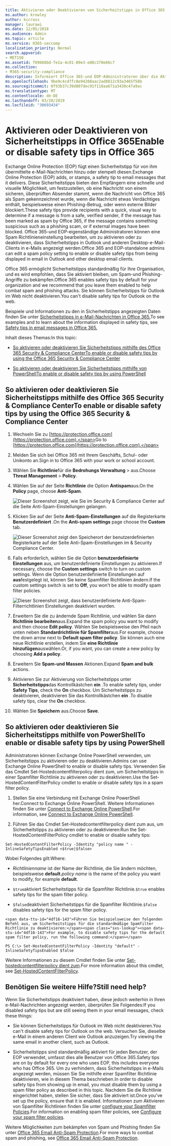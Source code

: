 ```yaml
---
title: Aktivieren oder Deaktivieren von Sicherheitstipps in Office 365
ms.author: krowley
author: kccross
manager: laurawi
ms.date: 12/05/2018
ms.audience: Admin
ms.topic: article
ms.service: O365-seccomp
localization_priority: Normal
search.appverid:
- MET150
ms.assetid: f09668bd-fe1a-4c01-89e3-e88c370e66c7
ms.collection:
- M365-security-compliance
description: Informiert Office 365-und EOP-Administratoren über die Aktivierung und Deaktivierung von Sicherheitstipps in e-Mail-Nachrichten.
ms.openlocfilehash: 9be9c4cd7fc8e94208aac2ad8812c93a3465f58b
ms.sourcegitcommit: 0f93b37c39d807dec91f118aa671a3430c47a9ac
ms.translationtype: MT
ms.contentlocale: de-DE
ms.lasthandoff: 03/20/2019
ms.locfileid: "30693434"
---
```

# <a name="enable-or-disable-safety-tips-in-office-365"></a><span data-ttu-id="4df16-103">Aktivieren oder Deaktivieren von Sicherheitstipps in Office 365</span><span class="sxs-lookup"><span data-stu-id="4df16-103">Enable or disable safety tips in Office 365</span></span>

<span data-ttu-id="4df16-104">Exchange Online Protection (EOP) fügt einen Sicherheitstipp für von ihm übermittelte e-Mail-Nachrichten hinzu oder stempelt diesen.</span><span class="sxs-lookup"><span data-stu-id="4df16-104">Exchange Online Protection (EOP) adds, or stamps, a safety tip to email messages that it delivers.</span></span> <span data-ttu-id="4df16-105">Diese Sicherheitstipps bieten den Empfängern eine schnelle und visuelle Möglichkeit, um festzustellen, ob eine Nachricht von einem sicheren, überprüften Absender stammt, wenn die Nachricht von Office 365 als Spam gekennzeichnet wurde, wenn die Nachricht etwas Verdächtiges enthält, beispielsweise einen Phishing-Betrug, oder wenn externe Bilder blockiert.</span><span class="sxs-lookup"><span data-stu-id="4df16-105">These safety tips provide recipients with a quick, visual way to determine if a message is from a safe, verified sender, if the message has been marked as spam by Office 365, if the message contains something suspicious such as a phishing scam, or if external images have been blocked.</span></span> <span data-ttu-id="4df16-106">Office 365-und EOP-eigenständige Administratoren können eine Spam Richtlinieneinstellung bearbeiten, um zu aktivieren oder zu deaktivieren, dass Sicherheitstipps in Outlook und anderen Desktop-e-Mail-Clients in e-Mails angezeigt werden.</span><span class="sxs-lookup"><span data-stu-id="4df16-106">Office 365 and EOP-standalone admins can edit a spam policy setting to enable or disable safety tips from being displayed in email in Outlook and other desktop email clients.</span></span> 
  
<span data-ttu-id="4df16-107">Office 365 ermöglicht Sicherheitstipps standardmäßig für Ihre Organisation, und es wird empfohlen, dass Sie aktiviert bleiben, um Spam-und Phishing-Angriffe zu bekämpfen.</span><span class="sxs-lookup"><span data-stu-id="4df16-107">Office 365 enables safety tips by default for your organization and we recommend that you leave them enabled to help combat spam and phishing attacks.</span></span> <span data-ttu-id="4df16-108">Sie können Sicherheitstipps für Outlook im Web nicht deaktivieren.</span><span class="sxs-lookup"><span data-stu-id="4df16-108">You can't disable safety tips for Outlook on the web.</span></span>
  
<span data-ttu-id="4df16-109">Beispiele und Informationen zu den in Sicherheitstipps angezeigten Daten finden Sie unter [Sicherheitstipps in e-Mail-Nachrichten in Office 365.](safety-tips-in-office-365.md)</span><span class="sxs-lookup"><span data-stu-id="4df16-109">To see examples and to learn about the information displayed in safety tips, see [Safety tips in email messages in Office 365.](safety-tips-in-office-365.md)</span></span>
  
<span data-ttu-id="4df16-110">Inhalt dieses Themas:</span><span class="sxs-lookup"><span data-stu-id="4df16-110">In this topic:</span></span>
  
- [<span data-ttu-id="4df16-111">So aktivieren oder deaktivieren Sie Sicherheitstipps mithilfe des Office 365 Security &amp; Compliance Center</span><span class="sxs-lookup"><span data-stu-id="4df16-111">To enable or disable safety tips by using the Office 365 Security &amp; Compliance Center</span></span>](enable-or-disable-safety-tips.md#SandCCsafetytip)
    
- [<span data-ttu-id="4df16-112">So aktivieren oder deaktivieren Sie Sicherheitstipps mithilfe von PowerShell</span><span class="sxs-lookup"><span data-stu-id="4df16-112">To enable or disable safety tips by using PowerShell</span></span>](enable-or-disable-safety-tips.md#pshellsafetytip)
    
## <a name="to-enable-or-disable-safety-tips-by-using-the-office-365-security-amp-compliance-center"></a><span data-ttu-id="4df16-113">So aktivieren oder deaktivieren Sie Sicherheitstipps mithilfe des Office 365 Security &amp; Compliance Center</span><span class="sxs-lookup"><span data-stu-id="4df16-113">To enable or disable safety tips by using the Office 365 Security &amp; Compliance Center</span></span>
<span data-ttu-id="4df16-114"><a name="SandCCsafetytip"> </a></span><span class="sxs-lookup"><span data-stu-id="4df16-114"></span></span>

1. <span data-ttu-id="4df16-115">Wechseln Sie zu [https://protection.office.com](https://protection.office.com).</span><span class="sxs-lookup"><span data-stu-id="4df16-115">Go to [https://protection.office.com](https://protection.office.com).</span></span>
    
2. <span data-ttu-id="4df16-116">Melden Sie sich bei Office 365 mit Ihrem Geschäfts, Schul- oder Unikonto an.</span><span class="sxs-lookup"><span data-stu-id="4df16-116">Sign in to Office 365 with your work or school account.</span></span>
    
3. <span data-ttu-id="4df16-117">Wählen Sie **Richtlinie**für die **Bedrohungs Verwaltung** \> aus.</span><span class="sxs-lookup"><span data-stu-id="4df16-117">Choose **Threat Management** \> **Policy**.</span></span> 
    
4. <span data-ttu-id="4df16-118">Wählen Sie auf der Seite **Richtlinie** die Option **Antispam**aus.</span><span class="sxs-lookup"><span data-stu-id="4df16-118">On the **Policy** page, choose **Anti-Spam**.</span></span>
    
    ![Dieser Screenshot zeigt, wie Sie im Security &amp; Compliance Center auf die Seite Anti-Spam-Einstellungen gelangen.](media/b8eb2ee3-2eb1-4ea2-b138-f6d7fb2e23de.png)
  
5. <span data-ttu-id="4df16-120">Klicken Sie auf der Seite **Anti-Spam-Einstellungen** auf die Registerkarte **Benutzerdefiniert** .</span><span class="sxs-lookup"><span data-stu-id="4df16-120">On the **Anti-spam settings** page choose the **Custom** tab.</span></span> 
    
    ![Dieser Screenshot zeigt den Speicherort der benutzerdefinierten Registerkarte auf der Seite Anti-Spam-Einstellungen im &amp; Security Compliance Center.](media/1d688d23-e6f3-4de5-84a7-e8ce31786193.png)
  
6. <span data-ttu-id="4df16-122">Falls erforderlich, wählen Sie die Option **benutzerdefinierte Einstellungen** aus, um benutzerdefinierte Einstellungen zu aktivieren.</span><span class="sxs-lookup"><span data-stu-id="4df16-122">If necessary, choose the **Custom settings** switch to turn on custom settings.</span></span> <span data-ttu-id="4df16-123">Wenn die Option benutzerdefinierte Einstellungen auf **aus**festgelegt ist, können Sie keine Spamfilter Richtlinien ändern.</span><span class="sxs-lookup"><span data-stu-id="4df16-123">If the custom settings switch is set to **Off**, you won't be able to modify spam filter policies.</span></span>
    
    ![Dieser Screenshot zeigt, dass benutzerdefinierte Anti-Spam-Filterrichtlinien Einstellungen deaktiviert wurden.](media/94f900ad-b556-4a31-a3ac-acfcd72e71b8.png)
  
7. <span data-ttu-id="4df16-125">Erweitern Sie die zu ändernde Spam Richtlinie, und wählen Sie dann **Richtlinie bearbeiten**aus.</span><span class="sxs-lookup"><span data-stu-id="4df16-125">Expand the spam policy you want to modify and then choose **Edit policy**.</span></span> <span data-ttu-id="4df16-126">Wählen Sie beispielsweise den Pfeil nach unten neben **Standardrichtlinie für Spamfilter**aus.</span><span class="sxs-lookup"><span data-stu-id="4df16-126">For example, choose the down arrow next to **Default spam filter policy**.</span></span> <span data-ttu-id="4df16-127">Sie können auch eine neue Richtlinie erstellen, indem Sie **eine Richtlinie hinzufügen**auswählen.</span><span class="sxs-lookup"><span data-stu-id="4df16-127">Or, if you want, you can create a new policy by choosing **Add a policy**.</span></span>
    
8. <span data-ttu-id="4df16-128">Erweitern Sie **Spam-und Massen** Aktionen.</span><span class="sxs-lookup"><span data-stu-id="4df16-128">Expand **Spam and bulk** actions.</span></span> 
    
9. <span data-ttu-id="4df16-129">Aktivieren Sie zur Aktivierung von Sicherheitstipps unter **Sicherheitstipps**das Kontrollkästchen **ein** .</span><span class="sxs-lookup"><span data-stu-id="4df16-129">To enable safety tips, under **Safety Tips**, check the **On** checkbox.</span></span> <span data-ttu-id="4df16-130">Um Sicherheitstipps zu deaktivieren, deaktivieren Sie das Kontrollkästchen **ein** .</span><span class="sxs-lookup"><span data-stu-id="4df16-130">To disable safety tips, clear the **On** checkbox.</span></span> 
    
10. <span data-ttu-id="4df16-131">Wählen Sie **Speichern** aus.</span><span class="sxs-lookup"><span data-stu-id="4df16-131">Choose **Save**.</span></span>
    
## <a name="to-enable-or-disable-safety-tips-by-using-powershell"></a><span data-ttu-id="4df16-132">So aktivieren oder deaktivieren Sie Sicherheitstipps mithilfe von PowerShell</span><span class="sxs-lookup"><span data-stu-id="4df16-132">To enable or disable safety tips by using PowerShell</span></span>
<span data-ttu-id="4df16-133"><a name="pshellsafetytip"> </a></span><span class="sxs-lookup"><span data-stu-id="4df16-133"></span></span>

<span data-ttu-id="4df16-134">Administratoren können Exchange Online PowerShell verwenden, um Sicherheitstipps zu aktivieren oder zu deaktivieren.</span><span class="sxs-lookup"><span data-stu-id="4df16-134">Admins can use Exchange Online PowerShell to enable or disable safety tips.</span></span> <span data-ttu-id="4df16-135">Verwenden Sie das Cmdlet Set-Hostedcontentfilterpolicy dient zum, um Sicherheitstipps in einer Spamfilter Richtlinie zu aktivieren oder zu deaktivieren.</span><span class="sxs-lookup"><span data-stu-id="4df16-135">Use the Set-HostedContentFilterPolicy cmdlet to enable or disable safety tips in a spam filter policy.</span></span>
  
1. <span data-ttu-id="4df16-136">Stellen Sie eine Verbindung mit Exchange Online PowerShell her.</span><span class="sxs-lookup"><span data-stu-id="4df16-136">Connect to Exchange Online PowerShell.</span></span> <span data-ttu-id="4df16-137">Weitere Informationen finden Sie unter [Connect to Exchange Online PowerShell](http://go.microsoft.com/fwlink/p/?LinkId=396554).</span><span class="sxs-lookup"><span data-stu-id="4df16-137">For information, see [Connect to Exchange Online PowerShell](http://go.microsoft.com/fwlink/p/?LinkId=396554).</span></span>
    
2. <span data-ttu-id="4df16-138">Führen Sie das Cmdlet Set-Hostedcontentfilterpolicy dient zum aus, um Sicherheitstipps zu aktivieren oder zu deaktivieren:</span><span class="sxs-lookup"><span data-stu-id="4df16-138">Run the Set-HostedContentFilterPolicy cmdlet to enable or disable safety tips:</span></span>
    
  ```
  Set-HostedContentFilterPolicy -Identity "policy name " -InlineSafetyTipsEnabled <$true|$false>
  ```

<span data-ttu-id="4df16-139">Wobei Folgendes gilt:</span><span class="sxs-lookup"><span data-stu-id="4df16-139">Where:</span></span>
    
  -  <span data-ttu-id="4df16-140">*Richtlinienname* ist der Name der Richtlinie, die Sie ändern möchten, beispielsweise **default**.</span><span class="sxs-lookup"><span data-stu-id="4df16-140">*policy name*  is the name of the policy you want to modify, for example **default**.</span></span>
    
  -  <span data-ttu-id="4df16-141">`$true`aktiviert Sicherheitstipps für die Spamfilter Richtlinie.</span><span class="sxs-lookup"><span data-stu-id="4df16-141">`$true` enables safety tips for the spam filter policy.</span></span> 
    
  -  <span data-ttu-id="4df16-142">`$false`deaktiviert Sicherheitstipps für die Spamfilter Richtlinie.</span><span class="sxs-lookup"><span data-stu-id="4df16-142">`$false` disables safety tips for the spam filter policy.</span></span> 
    
    <span data-ttu-id="4df16-143">Führen Sie beispielsweise den folgenden Befehl aus, um Sicherheitstipps für die standardmäßige Spamfilter Richtlinie zu deaktivieren:</span><span class="sxs-lookup"><span data-stu-id="4df16-143">For example, to disable safety tips for the default spam filter policy, run the following command:</span></span>
    
  ```
  PS C:\> Set-HostedContentFilterPolicy -Identity "default" -InlineSafetyTipsEnabled $false
  ```

<span data-ttu-id="4df16-144">Weitere Informationen zu diesem Cmdlet finden Sie unter [Set-hostedcontentfilterpolicy dient zum](https://technet.microsoft.com/library/jj200781.aspx).</span><span class="sxs-lookup"><span data-stu-id="4df16-144">For more information about this cmdlet, see [Set-HostedContentFilterPolicy](https://technet.microsoft.com/library/jj200781.aspx).</span></span>
    
## <a name="still-need-help"></a><span data-ttu-id="4df16-145">Benötigen Sie weitere Hilfe?</span><span class="sxs-lookup"><span data-stu-id="4df16-145">Still need help?</span></span>
<span data-ttu-id="4df16-146"><a name="pshellsafetytip"> </a></span><span class="sxs-lookup"><span data-stu-id="4df16-146"></span></span>

<span data-ttu-id="4df16-147">Wenn Sie Sicherheitstipps deaktiviert haben, diese jedoch weiterhin in Ihren e-Mail-Nachrichten angezeigt werden, überprüfen Sie Folgendes:</span><span class="sxs-lookup"><span data-stu-id="4df16-147">If you disabled safety tips but are still seeing them in your email messages, check these things:</span></span>
  
- <span data-ttu-id="4df16-148">Sie können Sicherheitstipps für Outlook im Web nicht deaktivieren.</span><span class="sxs-lookup"><span data-stu-id="4df16-148">You can't disable safety tips for Outlook on the web.</span></span> <span data-ttu-id="4df16-149">Versuchen Sie, dieselbe e-Mail in einem anderen Client wie Outlook anzuzeigen.</span><span class="sxs-lookup"><span data-stu-id="4df16-149">Try viewing the same email in another client, such as Outlook.</span></span>
    
- <span data-ttu-id="4df16-150">Sicherheitstipps sind standardmäßig aktiviert für jeden Benutzer, der EOP verwendet, umfasst dies alle Benutzer von Office 365.</span><span class="sxs-lookup"><span data-stu-id="4df16-150">Safety tips are on by default for every one who uses EOP, this includes everyone who has Office 365.</span></span> <span data-ttu-id="4df16-151">Um zu verhindern, dass Sicherheitstipps in e-Mails angezeigt werden, müssen Sie Sie mithilfe einer Spamfilter Richtlinie deaktivieren, wie in diesem Thema beschrieben.</span><span class="sxs-lookup"><span data-stu-id="4df16-151">In order to disable safety tips from showing up in email, you must disable them by using a spam filter policy as described in this topic.</span></span> <span data-ttu-id="4df16-152">Nachdem Sie die Richtlinie eingerichtet haben, stellen Sie sicher, dass Sie aktiviert ist.</span><span class="sxs-lookup"><span data-stu-id="4df16-152">Once you've set up the policy, ensure that it is enabled.</span></span> <span data-ttu-id="4df16-153">Informationen zum Aktivieren von Spamfilter Richtlinien finden Sie unter [configure your Spamfilter Policies](https://technet.microsoft.com/library/jj200684.aspx).</span><span class="sxs-lookup"><span data-stu-id="4df16-153">For information on enabling spam filter policies, see [Configure your spam filter policies](https://technet.microsoft.com/library/jj200684.aspx).</span></span>
    
<span data-ttu-id="4df16-154">Weitere Möglichkeiten zum bekämpfen von Spam und Phishing finden Sie unter [Office 365 Email Anti-Spam Protection](anti-spam-protection.md).</span><span class="sxs-lookup"><span data-stu-id="4df16-154">For more ways to combat spam and phishing, see [Office 365 Email Anti-Spam Protection](anti-spam-protection.md).</span></span>
  

